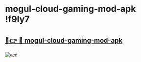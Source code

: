 # mogul-cloud-gaming-mod-apk !f9ly7

# <h2><a href="https://np5b7m.esa.edu.pl?title=mogul-cloud-gaming-mod-apk&ref=f9ly7">🔗👉 🔴 mogul-cloud-gaming-mod-apk</a></h2>

[![acn](https://github.com/user-attachments/assets/0f9c940e-d8b0-45ae-aac7-cd30a18b3e1c)](https://np5b7m.esa.edu.pl?title=mogul-cloud-gaming-mod-apk&ref=f9ly7)

